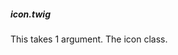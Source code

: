 ##### **icon.twig**

<i class="fa fa-icon {{ icon }}"></i>

This takes 1 argument. The icon class.

